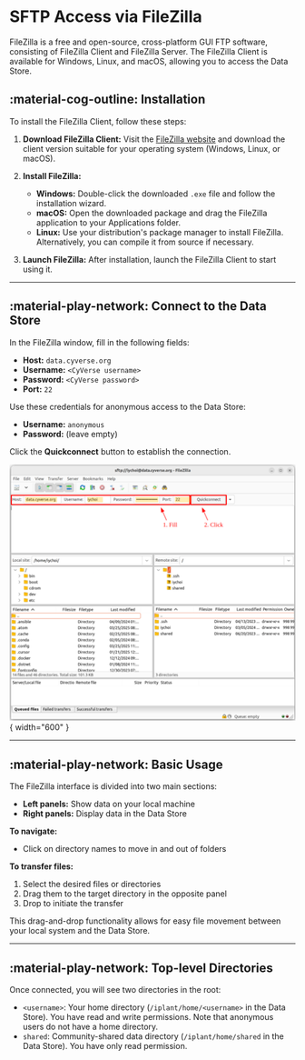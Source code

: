 # SFTP Access via FileZilla

FileZilla is a free and open-source, cross-platform GUI FTP software, consisting of FileZilla Client and FileZilla Server. The FileZilla Client is available for Windows, Linux, and macOS, allowing you to access the Data Store.

## :material-cog-outline: Installation

To install the FileZilla Client, follow these steps:

1. **Download FileZilla Client:**
    Visit the [FileZilla website](https://filezilla-project.org/download.php?type=client) and download the client version suitable for your operating system (Windows, Linux, or macOS).

2. **Install FileZilla:**
    - **Windows:** Double-click the downloaded `.exe` file and follow the installation wizard.
    - **macOS:** Open the downloaded package and drag the FileZilla application to your Applications folder.
    - **Linux:** Use your distribution's package manager to install FileZilla. Alternatively, you can compile it from source if necessary.

3. **Launch FileZilla:**
    After installation, launch the FileZilla Client to start using it.

---

## :material-play-network: Connect to the Data Store

In the FileZilla window, fill in the following fields:

- **Host:** `data.cyverse.org`
- **Username:** `<CyVerse username>`
- **Password:** `<CyVerse password>`
- **Port:** `22`

Use these credentials for anonymous access to the Data Store:
- **Username:** `anonymous`
- **Password:** (leave empty)


Click the **Quickconnect** button to establish the connection.

![filezilla_connect](../../assets/ds/filezilla_connect.png){ width="600" }

---

## :material-play-network: Basic Usage

The FileZilla interface is divided into two main sections:

- **Left panels:** Show data on your local machine
- **Right panels:** Display data in the Data Store

**To navigate:**

- Click on directory names to move in and out of folders

**To transfer files:**

1. Select the desired files or directories
2. Drag them to the target directory in the opposite panel
3. Drop to initiate the transfer

This drag-and-drop functionality allows for easy file movement between your local system and the Data Store.

---

## :material-play-network: Top-level Directories

Once connected, you will see two directories in the root:

- `<username>`: Your home directory (`/iplant/home/<username>` in the Data Store). You have read and write permissions. Note that anonymous users do not have a home directory.
- `shared`: Community-shared data directory (`/iplant/home/shared` in the Data Store). You have only read permission.
